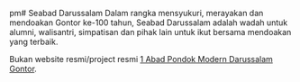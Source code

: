pm# Seabad Darussalam
Dalam rangka mensyukuri, merayakan dan mendoakan Gontor ke-100 tahun, Seabad Darussalam adalah wadah untuk alumni, walisantri, simpatisan dan pihak lain untuk ikut bersama mendoakan yang terbaik.

Bukan website resmi/project resmi [1 Abad Pondok Modern Darussalam Gontor](https://www.gontor.ac.id/).
